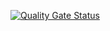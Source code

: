 [![Quality Gate Status](https://0d2e118510525d66d07a2d79b3ed867d.serveo.net/api/project_badges/measure?project=testevent&metric=alert_status&token=sqb_7352fef4875e095dd03ea52d4729c632cf77ac80)](https://0d2e118510525d66d07a2d79b3ed867d.serveo.net/dashboard?id=testevent)
